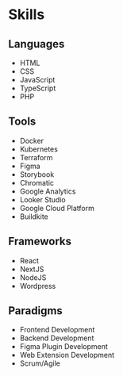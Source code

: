 # Skills

## Languages

- HTML
- CSS
- JavaScript
- TypeScript
- PHP

## Tools

- Docker
- Kubernetes
- Terraform
- Figma
- Storybook
- Chromatic
- Google Analytics
- Looker Studio
- Google Cloud Platform
- Buildkite

## Frameworks

- React
- NextJS
- NodeJS
- Wordpress

## Paradigms

- Frontend Development
- Backend Development
- Figma Plugin Development
- Web Extension Development
- Scrum/Agile
